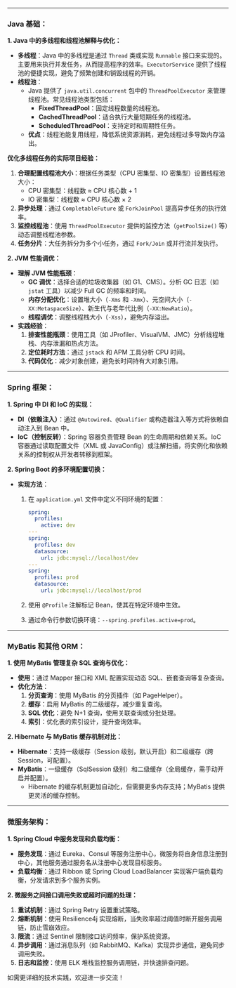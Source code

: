 

---

### **Java 基础：**

**1. Java 中的多线程和线程池解释与优化：**

- **多线程**：Java 中的多线程是通过 `Thread` 类或实现 `Runnable` 接口来实现的。主要用来执行并发任务，从而提高程序的效率。`ExecutorService` 提供了线程池的便捷实现，避免了频繁创建和销毁线程的开销。
- **线程池**：
    - Java 提供了 `java.util.concurrent` 包中的 `ThreadPoolExecutor` 来管理线程池。常见线程池类型包括：
        - **FixedThreadPool**：固定线程数量的线程池。
        - **CachedThreadPool**：适合执行大量短期任务的线程池。
        - **ScheduledThreadPool**：支持定时和周期性任务。
    - **优点**：线程池能复用线程，降低系统资源消耗，避免线程过多导致内存溢出。

**优化多线程任务的实际项目经验：**

1. **合理配置线程池大小**：根据任务类型（CPU 密集型、IO 密集型）设置线程池大小：
    - CPU 密集型：线程数 ≈ CPU 核心数 + 1
    - IO 密集型：线程数 ≈ CPU 核心数 × 2
2. **异步处理**：通过 `CompletableFuture` 或 `ForkJoinPool` 提高异步任务的执行效率。
3. **监控线程池**：使用 `ThreadPoolExecutor` 提供的监控方法（`getPoolSize()` 等）动态调整线程池参数。
4. **任务分片**：大任务拆分为多个小任务，通过 `Fork/Join` 或并行流并发执行。

**2. JVM 性能调优：**

- **理解 JVM 性能瓶颈**：
    - **GC 调优**：选择合适的垃圾收集器（如 G1、CMS）。分析 GC 日志（如 `jstat` 工具）以减少 Full GC 的频率和时间。
    - **内存分配优化**：设置堆大小（`-Xms` 和 `-Xmx`）、元空间大小（`-XX:MetaspaceSize`）、新生代与老年代比例（`-XX:NewRatio`）。
    - **线程调优**：调整线程栈大小（`-Xss`），避免内存溢出。
- **实践经验**：
    1. **排查性能瓶颈**：使用工具（如 JProfiler、VisualVM、JMC）分析线程堆栈、内存泄漏和热点方法。
    2. **定位耗时方法**：通过 `jstack` 和 APM 工具分析 CPU 时间。
    3. **代码优化**：减少对象创建，避免长时间持有大对象引用。

---

### **Spring 框架：**

**1. Spring 中 DI 和 IoC 的实现：**

- **DI（依赖注入）**：通过 `@Autowired`、`@Qualifier` 或构造器注入等方式将依赖自动注入到 Bean 中。
- **IoC（控制反转）**：Spring 容器负责管理 Bean 的生命周期和依赖关系。IoC 容器通过读取配置文件（XML 或 JavaConfig）或注解扫描，将实例化和依赖关系的控制权从开发者转移到框架。

**2. Spring Boot 的多环境配置切换：**

- **实现方法**：
    1. 在 `application.yml` 文件中定义不同环境的配置：
        
        ```yaml
        spring:
          profiles:
            active: dev
        --- 
        spring:
          profiles: dev
          datasource:
            url: jdbc:mysql://localhost/dev
        --- 
        spring:
          profiles: prod
          datasource:
            url: jdbc:mysql://localhost/prod
        ```
        
    2. 使用 `@Profile` 注解标记 Bean，使其在特定环境中生效。
    3. 通过命令行参数切换环境：`--spring.profiles.active=prod`。

---

### **MyBatis 和其他 ORM：**

**1. 使用 MyBatis 管理复杂 SQL 查询与优化：**

- **使用**：通过 Mapper 接口和 XML 配置实现动态 SQL、嵌套查询等复杂查询。
- **优化方法**：
    1. **分页查询**：使用 MyBatis 的分页插件（如 PageHelper）。
    2. **缓存**：启用 MyBatis 的二级缓存，减少重复查询。
    3. **SQL 优化**：避免 N+1 查询，使用关联查询或分批处理。
    4. **索引**：优化表的索引设计，提升查询效率。

**2. Hibernate 与 MyBatis 缓存机制对比：**

- **Hibernate**：支持一级缓存（Session 级别，默认开启）和二级缓存（跨 Session，可配置）。
- **MyBatis**：一级缓存（SqlSession 级别）和二级缓存（全局缓存，需手动开启并配置）。
    - Hibernate 的缓存机制更加自动化，但需要更多内存支持；MyBatis 提供更灵活的缓存控制。

---

### **微服务架构：**

**1. Spring Cloud 中服务发现和负载均衡：**

- **服务发现**：通过 Eureka、Consul 等服务注册中心，微服务将自身信息注册到中心，其他服务通过服务名从注册中心发现目标服务。
- **负载均衡**：通过 Ribbon 或 Spring Cloud LoadBalancer 实现客户端负载均衡，分发请求到多个服务实例。

**2. 微服务之间接口调用失败或超时问题的处理：**

1. **重试机制**：通过 Spring Retry 设置重试策略。
2. **熔断机制**：使用 Resilience4j 实现熔断，当失败率超过阈值时断开服务调用链，防止雪崩效应。
3. **限流**：通过 Sentinel 限制接口访问频率，保护系统资源。
4. **异步调用**：通过消息队列（如 RabbitMQ、Kafka）实现异步通信，避免同步调用失败。
5. **日志和监控**：使用 ELK 堆栈监控服务调用链，并快速排查问题。

如需更详细的技术实践，欢迎进一步交流！